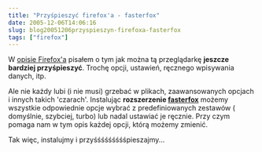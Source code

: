 ```yaml
---
title: "Przyśpieszyć firefox'a - fasterfox"
date: 2005-12-06T14:06:16
slug: blog20051206przyspieszyn-firefoxa-fasterfox
tags: ["firefox"]
---
```

W <a href="http://onjin.net/index.php/firefox/">opisie Firefox'a</a> pisałem o tym jak można tą przeglądarkę <strong>jeszcze bardziej przyśpieszyć</strong>. Trochę opcji, ustawień, ręcznego wpisywania danych, itp.

Ale nie każdy lubi (i nie musi) grzebać w plikach, zaawansowanych opcjach i innych takich 'czarach'. Instalując <strong>rozszerzenie <a href="https://addons.mozilla.org/extensions/moreinfo.php?id=1269&amp;application=firefox">fasterfox</a></strong> możemy wszystkie odpowiednie opcje wybrać z predefiniowanych zestawów ( domyślnie, szybciej, turbo) lub nadal ustawiać je ręcznie. Przy czym pomaga nam w tym opis każdej opcji, którą możemy  zmienić.

Tak więc, instalujmy i przyśśśśśśśśśpieszajmy...
